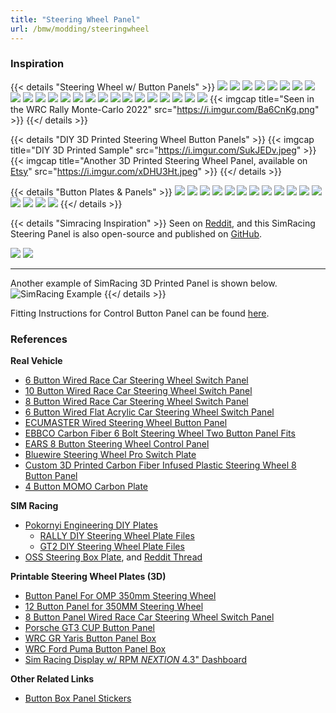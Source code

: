 ```yaml
---
title: "Steering Wheel Panel"
url: /bmw/modding/steeringwheel
---
```



### Inspiration

{{< details "Steering Wheel w/ Button Panels" >}}
![](https://i.imgur.com/aem27uF.jpeg)
![](https://i.imgur.com/LELKmGf.jpeg)
![](https://i.imgur.com/pDc1zM2.jpeg)
![](https://i.imgur.com/97YCXij.jpeg)
![](https://i.imgur.com/diGov6F.png)
![](https://i.imgur.com/q2DSADU.jpeg)
![](https://i.imgur.com/0MQBK8U.jpeg)
![](https://i.imgur.com/R95OSxL.png)
![](https://i.imgur.com/nlxUMWF.png)
![](https://i.imgur.com/G4ZfMzf.png)
![](https://i.imgur.com/zBDKbl3.jpeg)
![](https://i.imgur.com/TreqB79.jpeg)
![](https://i.imgur.com/CtC5ur1.png)
![](https://i.imgur.com/eJrPhlG.jpeg)
![](https://i.imgur.com/BTYZkya.jpeg)
![](https://i.imgur.com/n79pT9N.jpeg)
![](https://i.imgur.com/ANrKuvn.png)
![](https://i.imgur.com/ttgZhOY.png)
![](https://i.imgur.com/ERurBkI.png)
![](https://i.imgur.com/lkdU1DU.jpeg)
![](https://i.imgur.com/BeJht3o.jpeg)
![](https://i.imgur.com/7ptACyT.png)
![](https://i.imgur.com/2bzre8u.jpeg)
![](https://i.imgur.com/NKBBfJh.jpeg)
{{< imgcap title="Seen in the WRC Rally Monte-Carlo 2022" src="https://i.imgur.com/Ba6CnKg.png" >}}
{{</ details >}}

{{< details "DIY 3D Printed Steering Wheel Button Panels" >}}
{{< imgcap title="DIY 3D Printed Sample" src="https://i.imgur.com/SukJEDv.jpeg" >}}
{{< imgcap title="Another 3D Printed Steering Wheel Panel, available on [Etsy](https://www.etsy.com/listing/1343575134/custom-steering-wheel-button-panel-and)" src="https://i.imgur.com/xDHU3Ht.jpeg" >}}
{{</ details >}}

{{< details "Button Plates & Panels" >}}
![](https://i.imgur.com/Lfpbxua.jpeg)
![](https://i.imgur.com/Sjpx44N.jpeg)
![](https://i.imgur.com/l9FSQze.jpeg)
![](https://i.imgur.com/5G3BmM2.jpeg)
![](https://i.imgur.com/CbfOyla.jpeg)
![](https://i.imgur.com/3pT9XNb.jpeg)
![](https://i.imgur.com/iRWlycn.jpeg)
![](https://i.imgur.com/WKIEFVK.png)
![](https://i.imgur.com/DDyY3UI.jpeg)
![](https://i.imgur.com/8ha2iBX.jpeg)
![](https://i.imgur.com/ewfKiEy.png)
![](https://i.imgur.com/7QCi1yR.jpeg)
![](https://i.imgur.com/2hPyWXv.jpeg)
![](https://i.imgur.com/4l6z84c.png)
![](https://i.imgur.com/QyOz2JF.png)
![](https://i.imgur.com/8oTdtXD.jpeg)
{{</ details >}}


{{< details "Simracing Inspiration" >}}
Seen on [Reddit](https://old.reddit.com/r/simracing/comments/1c95iio/3d_printed_steering_wheel_button_box/), and this SimRacing Steering Panel is also open-source and published on [GitHub](https://github.com/SodyFX/SteeringBox).

![](https://i.imgur.com/Ms2haFJ.png)
![](https://i.imgur.com/g8BE52a.png)

---

Another example of SimRacing 3D Printed Panel is shown below.
![SimRacing Example](https://i.imgur.com/I7I0FN4.jpeg)
{{</ details >}}

Fitting Instructions for Control Button Panel can be found [here](https://cdn.shopify.com/s/files/1/2619/8540/files/Fiesta_Panel_Installation_Manual_-_Volantech.pdf).

### References

**Real Vehicle**

* [6 Button Wired Race Car Steering Wheel Switch Panel](https://volantech.co.uk/products/6-button-wired-race-car-steering-wheel-switch-plate)
* [10 Button Wired Race Car Steering Wheel Switch Panel](https://volantech.co.uk/products/10-button-wired-race-car-steering-wheel-switch-plate)
* [8 Button Wired Race Car Steering Wheel Switch Panel](https://volantech.co.uk/products/8-button-wired-race-car-steering-wheel-switch-plate)
* [6 Button Wired Flat Acrylic Car Steering Wheel Switch Panel](https://k-tecracing.com/products/volantec-acrylic-panel-6-button-flat)
* [ECUMASTER Wired Steering Wheel Button Panel](https://ecumasterusa.com/products/steering-wheel-button-panel-cable-version?variant=43864094277873)
* [EBBCO Carbon Fiber 6 Bolt Steering Wheel Two Button Panel Fits](https://www.kartek.com/parts/ebbco-offroad-carbon-fiber-6-bolt-steering-wheel-two-button-panel-fits-all-6-bolt-steering-wheels.html)
* [EARS 8 Button Steering Wheel Control Panel](https://ears.ie/steering-wheel-control-panel-8-button/)
* [Bluewire Steering Wheel Pro Switch Plate](https://bluewireautomotive.com/collections/steering-wheel-switches/products/you-build-it-racing-boss-steering-wheel-pro-switch-plate-bwabsw0011)
* [Custom 3D Printed Carbon Fiber Infused Plastic Steering Wheel 8 Button Panel](https://www.upaclick.com/products/custom-steering-wheel-8-button-panel)
* [4 Button MOMO Carbon Plate](https://trialengineering.com/collections/steering-wheel-switches/products/carbon-plate)

**SIM Racing**

* [Pokornyi Engineering DIY Plates](https://pokornyiengineering.com)
  - [RALLY DIY Steering Wheel Plate Files](https://pokornyiengineering.com/products/rally-diy-files)
  - [GT2 DIY Steering Wheel Plate Files](https://pokornyiengineering.com/products/gt2-plate-diy-files)
* [OSS Steering Box Plate](https://github.com/SodyFX/SteeringBox), and [Reddit Thread](https://old.reddit.com/r/simracing/comments/1c95iio/3d_printed_steering_wheel_button_box/?ref=share&ref_source=link)

**Printable Steering Wheel Plates (3D)**

* [Button Panel For OMP 350mm Steering Wheel](https://cults3d.com/en/3d-model/various/botonera-para-volante-desplazado-omp-de-350mm)
* [12 Button Panel for 350MM Steering Wheel](https://cults3d.com/en/3d-model/game/botonera-para-volante-350mm-steering-wheel-button-350mm)
* [8 Button Panel Wired Race Car Steering Wheel Switch Panel](https://cults3d.com/en/3d-model/game/8-button-wired-race-car-steering-wheel-switch-panel)
* [Porsche GT3 CUP Button Panel](https://cults3d.com/en/3d-model/game/botonera-porsche-gt3-cup-pablosmuliterno-0ce1)
* [WRC GR Yaris Button Panel Box](https://cults3d.com/en/3d-model/game/wrc-gr-yaris-button-box)
* [WRC Ford Puma Button Panel Box](https://cults3d.com/en/3d-model/game/wrc-ford-puma-button-box)
* [Sim Racing Display w/ RPM _NEXTION_ 4.3" Dashboard](https://cults3d.com/en/3d-model/game/sim-racing-display-with-rpm-meter-nextion-4-3-inch-dashboard)

**Other Related Links**

* [Button Box Panel Stickers](https://www.etsy.com/listing/1641805877/simracing-button-box-stickers-free-when)